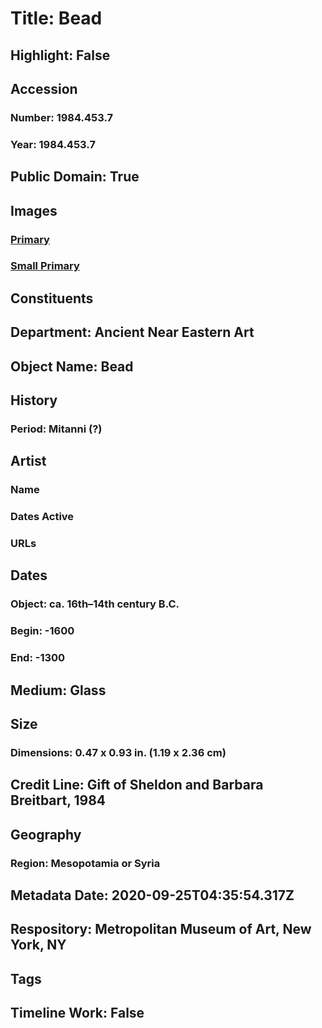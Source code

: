 # Title: Bead
## Highlight: False
## Accession
### Number: 1984.453.7
### Year: 1984.453.7
## Public Domain: True
## Images
### [Primary](https://images.metmuseum.org/CRDImages/an/original/vs1984_453_7.jpg)
### [Small Primary](https://images.metmuseum.org/CRDImages/an/web-large/vs1984_453_7.jpg)
## Constituents
## Department: Ancient Near Eastern Art
## Object Name: Bead
## History
### Period: Mitanni (?)
## Artist
### Name
### Dates Active
### URLs
## Dates
### Object: ca. 16th–14th century B.C.
### Begin: -1600
### End: -1300
## Medium: Glass
## Size
### Dimensions: 0.47 x 0.93 in. (1.19 x 2.36 cm)
## Credit Line: Gift of Sheldon and Barbara Breitbart, 1984
## Geography
### Region: Mesopotamia or Syria
## Metadata Date: 2020-09-25T04:35:54.317Z
## Respository: Metropolitan Museum of Art, New York, NY
## Tags
## Timeline Work: False